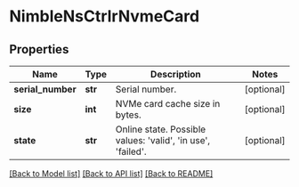 # NimbleNsCtrlrNvmeCard

## Properties
Name | Type | Description | Notes
------------ | ------------- | ------------- | -------------
**serial_number** | **str** | Serial number. | [optional] 
**size** | **int** | NVMe card cache size in bytes. | [optional] 
**state** | **str** | Online state. Possible values: &#39;valid&#39;, &#39;in use&#39;, &#39;failed&#39;. | [optional] 

[[Back to Model list]](../README.md#documentation-for-models) [[Back to API list]](../README.md#documentation-for-api-endpoints) [[Back to README]](../README.md)


